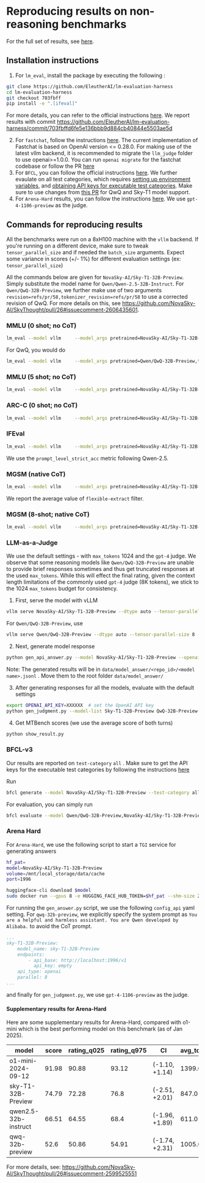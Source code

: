 # Reproducing results on non-reasoning benchmarks

For the full set of results, see [here](./README.md#results-on-qa-and-instruction-following-benchmarks). 

## Installation instructions

1. For `lm_eval`, install the package by executing the following : 

```bash
git clone https://github.com/EleutherAI/lm-evaluation-harness
cd lm-evaluation-harness
git checkout 703fbff
pip install -e ".[ifeval]"
```

For more details, you can refer to the official instructions [here](https://github.com/EleutherAI/lm-evaluation-harness/tree/703fbffd6fe5e136bbb9d884cb40844e5503ae5d?tab=readme-ov-file#install). We report results with commit https://github.com/EleutherAI/lm-evaluation-harness/commit/703fbffd6fe5e136bbb9d884cb40844e5503ae5d

2. For `fastchat`, follow the instructions [here](https://github.com/lm-sys/FastChat/tree/main/fastchat/llm_judge#install). The current implementation of Fastchat is based on OpenAI version <= 0.28.0. For making use of the latest vllm backend, it is recommended to migrate the `llm_judge` folder to use openai>=1.0.0. You can run `openai migrate` for the fastchat codebase or follow the PR [here](https://github.com/lm-sys/FastChat/pull/2915/files)
3. For `BFCL`, you can follow the official instructions [here](https://github.com/ShishirPatil/gorilla/tree/main/berkeley-function-call-leaderboard#basic-installation). We further evaulate on all test categories, which requires [setting up environment variables](https://github.com/ShishirPatil/gorilla/tree/main/berkeley-function-call-leaderboard#setting-up-environment-variables), and [obtaining API keys for executable test categories](https://github.com/ShishirPatil/gorilla/tree/main/berkeley-function-call-leaderboard#api-keys-for-executable-test-categories). Make sure to use changes from [this PR](https://github.com/ShishirPatil/gorilla/pull/888) for QwQ and Sky-T1 model support.
4. For `Arena-Hard` results, you can follow the instructions [here](https://github.com/lmarena/arena-hard-auto). We use `gpt-4-1106-preview` as the judge.

## Commands for reproducing results

All the benchmarks were run on a 8xH100 machine with the `vllm` backend. If you're running on a different device, make sure to tweak `tensor_parallel_size` and if needed the `batch_size` arguments.  Expect some variance in scores (+/- 1%) for different evaluation settings (ex: `tensor_parallel_size`)

All the commands below are given for `NovaSky-AI/Sky-T1-32B-Preview`. Simply substitute the model name for `Qwen/Qwen-2.5-32B-Instruct`. For `Qwen/QwQ-32B-Preview`, we further make use of two arguments `revision=refs/pr/58,tokenizer_revision=refs/pr/58` to use a corrected revision of QwQ. For more details on this, see https://github.com/NovaSky-AI/SkyThought/pull/26#issuecomment-2606435601. 

### MMLU (0 shot; no CoT)

```bash
lm_eval --model vllm     --model_args pretrained=NovaSky-AI/Sky-T1-32B-Preview,tensor_parallel_size=8,dtype=auto,gpu_memory_utilization=0.8,data_parallel_size=1,max_model_len=2048     --tasks mmlu --trust_remote_code     --batch_size 8 --apply_chat_template --fewshot_as_multiturn
```

For QwQ, you would do 

```bash
lm_eval --model vllm     --model_args pretrained=Qwen/QwQ-32B-Preview,tensor_parallel_size=8,dtype=auto,gpu_memory_utilization=0.8,data_parallel_size=1,max_model_len=2048revision=refs/pr/58,tokenizer_revision=refs/pr/58   --tasks mmlu --trust_remote_code     --batch_size 8 --apply_chat_template --fewshot_as_multiturn
```

### MMLU (5 shot; no CoT)

```bash
lm_eval --model vllm     --model_args pretrained=NovaSky-AI/Sky-T1-32B-Preview,tensor_parallel_size=8,dtype=auto,gpu_memory_utilization=0.8,data_parallel_size=1,max_model_len=2048     --tasks mmlu --trust_remote_code     --batch_size 8 --apply_chat_template --fewshot_as_multiturn --num_fewshot 5
```

### ARC-C (0 shot; no CoT)

```bash
lm_eval --model vllm     --model_args pretrained=NovaSky-AI/Sky-T1-32B-Preview,tensor_parallel_size=8,dtype=auto,gpu_memory_utilization=0.8,data_parallel_size=1,max_model_len=2048     --tasks arc_challenge --trust_remote_code     --batch_size 8 --apply_chat_template --fewshot_as_multiturn
```

### IFEval

```bash
lm_eval --model vllm     --model_args pretrained=NovaSky-AI/Sky-T1-32B-Preview,tensor_parallel_size=8,dtype=auto,gpu_memory_utilization=0.9,data_parallel_size=1     --tasks leaderboard_ifeval --trust_remote_code   --batch_size auto --apply_chat_template --fewshot_as_multiturn
```

We use the `prompt_level_strict_acc` metric following Qwen-2.5. 

### MGSM (native CoT)

```bash 
lm_eval --model vllm     --model_args pretrained=NovaSky-AI/Sky-T1-32B-Preview,tensor_parallel_size=8,dtype=auto,gpu_memory_utilization=0.8,data_parallel_size=1,max_model_len=2048     --tasks mgsm_direct --trust_remote_code     --batch_size 8 --apply_chat_template --fewshot_as_multiturn
```

We report the average value of `flexible-extract` filter. 

### MGSM (8-shot; native CoT)

```bash
lm_eval --model vllm     --model_args pretrained=NovaSky-AI/Sky-T1-32B-Preview,tensor_parallel_size=8,dtype=auto,gpu_memory_utilization=0.8,data_parallel_size=1,max_model_len=2048     --tasks mgsm_direct --trust_remote_code --batch_size 8 --apply_chat_template --fewshot_as_multiturn --num_fewshot 8
```

### LLM-as-a-Judge

We use the default settings - with `max_tokens` 1024 and the `gpt-4` judge. We observe that some reasoning models like `Qwen/QwQ-32B-Preview` are unable to provide brief responses sometimes and thus get truncated responses at the used `max_tokens`. While this will effect the final rating, given the context length limitations of the commonly used `gpt-4` judge (8K tokens), we stick to the 1024 `max_tokens` budget for consistency. 

1. First, serve the model with vLLM 


```bash
vllm serve NovaSky-AI/Sky-T1-32B-Preview --dtype auto --tensor-parallel-size 8 --gpu-memory-utilization 0.9
```

For `Qwen/QwQ-32B-Preview`,  use 

```bash 
vllm serve Qwen/QwQ-32B-Preview --dtype auto --tensor-parallel-size 8 --gpu-memory-utilization 0.9 --revision refs/pr/58 --tokenizer-revision refs/pr/58
```

2. Next, generate model response 

```bash
python gen_api_answer.py --model NovaSky-AI/Sky-T1-32B-Preview --openai-api-base http://localhost:8000/v1 --parallel 50
```

Note: The generated results will be in `data/model_answer/<repo_id>/<model name>.jsonl` . Move them to the root folder `data/model_answer/`

3. After generating responses for all the models, evaluate with the default settings

```bash
export OPENAI_API_KEY=XXXXXX  # set the OpenAI API key
python gen_judgment.py --model-list Sky-T1-32B-Preview QwQ-32B-Preview Qwen2.5-32B-Instruct --parallel  2
```
4. Get MTBench scores (we use the average score of both turns)

```bash
python show_result.py
```

### BFCL-v3

Our results are reported on `test-category` `all` . Make sure to get the API keys for the executable test categories by following the instructions [here](https://github.com/ShishirPatil/gorilla/tree/main/berkeley-function-call-leaderboard#api-keys-for-executable-test-categories)

Run

```bash
bfcl generate --model NovaSky-AI/Sky-T1-32B-Preview --test-category all --backend vllm --num-gpus 8 --gpu-memory-utilization 0.9 
```

For evaluation, you can simply run

```bash
bfcl evaluate --model Qwen/QwQ-32B-Preview,NovaSky-AI/Sky-T1-32B-Preview,Qwen/Qwen2.5-32B-Instruct  --test-category all --api-sanity-check
```
### Arena Hard
For `Arena-Hard`, we use the following script to start a `TGI` service for generating answers 
```bash
hf_pat=
model=NovaSky-AI/Sky-T1-32B-Preview
volume=/mnt/local_storage/data/cache
port=1996

huggingface-cli download $model
sudo docker run --gpus 8 -e HUGGING_FACE_HUB_TOKEN=$hf_pat --shm-size 2000g -p $port:80 -v $volume:/data ghcr.io/huggingface/text-generation-inference:2.2.0 --model-id $model --max-input-length 8192 --max-batch-total-tokens 8193 --max-batch-prefill-tokens 8193 --max-total-tokens 8193 --sharded true
```
For running the `gen_answer.py` script, we use the following `config_api` yaml setting. For `qwq-32b-preview`, we explicitly specify the system prompt as `You are a helpful and harmless assistant. You are Qwen developed by Alibaba.` to avoid the CoT prompt.
```yaml
...
sky-T1-32B-Preview:
    model_name: sky-T1-32B-Preview
    endpoints:
        - api_base: http://localhost:1996/v1
          api_key: empty
    api_type: openai
    parallel: 8
...
```
and finally for `gen_judgment.py`, we use `gpt-4-1106-preview` as the judge.

#### Supplementary results for Arena-Hard

Here are some supplementary results for Arena-Hard, compared with o1-mini which is the best performing model on this benchmark (as of Jan 2025). 

| model | score | rating_q025 | rating_q975 | CI | avg_tokens | date |
|-------|--------|------------|-------------|-------|------------|-------|
| o1-mini-2024-09-12 | 91.98 | 90.88 | 93.12 | (-1.10, +1.14) | 1399.0 | 2025-01-18 |
| sky-T1-32B-Preview | 74.79 | 72.28 | 76.8 | (-2.51, +2.01) | 847.0 | 2025-01-18 |
| qwen2.5-32b-instruct | 66.51 | 64.55 | 68.4 | (-1.96, +1.89) | 611.0 | 2025-01-18 |
| qwq-32b-preview | 52.6 | 50.86 | 54.91 | (-1.74, +2.31) | 1005.0 | 2025-01-23 |

For more details, see: https://github.com/NovaSky-AI/SkyThought/pull/26#issuecomment-2599525551 
